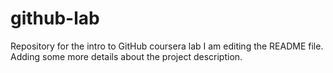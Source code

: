 # github-lab
Repository for the intro to GitHub coursera lab
I am editing the README file. Adding some more details about the project description.
